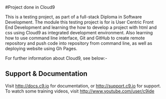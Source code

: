 #Project done in Cloud9

This is a testing project, as part of a full-stack Diploma in Software Development. The module this testing project is for is User Centric Front End Development and learning the how to develop a project with html and css using Cloud9 as integrated development environment. Also learning how to use command line interface, Git and GitHub to create remote repository and push code into repository from command line, as well as deploying website using Gh Pages. 

For further information about Cloud9, see below:-

## Support & Documentation

Visit http://docs.c9.io for documentation, or http://support.c9.io for support.
To watch some training videos, visit http://www.youtube.com/user/c9ide

